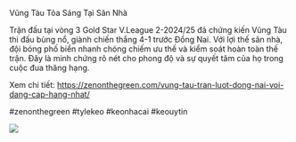 Vũng Tàu Tỏa Sáng Tại Sân Nhà

Trận đấu tại vòng 3 Gold Star V.League 2-2024/25 đã chứng kiến Vũng Tàu thi đấu bùng nổ, giành chiến thắng 4-1 trước Đồng Nai. Với lợi thế sân nhà, đội bóng phố biển nhanh chóng chiếm ưu thế và kiểm soát hoàn toàn thế trận. Đây là minh chứng rõ nét cho phong độ và sự quyết tâm của họ trong cuộc đua thăng hạng.

Xem chi tiết: https://zenonthegreen.com/vung-tau-tran-luot-dong-nai-voi-dang-cap-hang-nhat/

#zenonthegreen #tylekeo #keonhacai #keouytin

![](https://s3-ap-northeast-1.amazonaws.com/g0v-hackmd-images/uploads/upload_c624c1ad24f3ac4cd58fd73f4b756893.jpeg)
